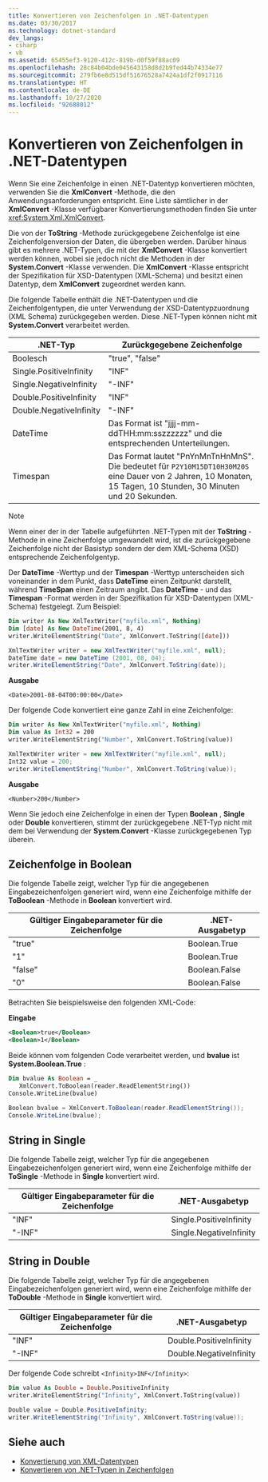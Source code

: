 ```yaml
---
title: Konvertieren von Zeichenfolgen in .NET-Datentypen
ms.date: 03/30/2017
ms.technology: dotnet-standard
dev_langs:
- csharp
- vb
ms.assetid: 65455ef3-9120-412c-819b-d0f59f88ac09
ms.openlocfilehash: 28c84b04bde045643158d8d2b9fed44b74334e77
ms.sourcegitcommit: 279fb6e8d515df51676528a7424a1df2f0917116
ms.translationtype: HT
ms.contentlocale: de-DE
ms.lasthandoff: 10/27/2020
ms.locfileid: "92688012"
---
```

# <a name="convert-strings-to-net-data-types"></a>Konvertieren von Zeichenfolgen in .NET-Datentypen

Wenn Sie eine Zeichenfolge in einen .NET-Datentyp konvertieren möchten, verwenden Sie die **XmlConvert** -Methode, die den Anwendungsanforderungen entspricht. Eine Liste sämtlicher in der **XmlConvert** -Klasse verfügbarer Konvertierungsmethoden finden Sie unter <xref:System.Xml.XmlConvert>.  
  
 Die von der **ToString** -Methode zurückgegebene Zeichenfolge ist eine Zeichenfolgenversion der Daten, die übergeben werden. Darüber hinaus gibt es mehrere .NET-Typen, die mit der **XmlConvert** -Klasse konvertiert werden können, wobei sie jedoch nicht die Methoden in der **System.Convert** -Klasse verwenden. Die **XmlConvert** -Klasse entspricht der Spezifikation für XSD-Datentypen (XML-Schema) und besitzt einen Datentyp, dem **XmlConvert** zugeordnet werden kann.  
  
 Die folgende Tabelle enthält die .NET-Datentypen und die Zeichenfolgentypen, die unter Verwendung der XSD-Datentypzuordnung (XML Schema) zurückgegeben werden. Diese .NET-Typen können nicht mit **System.Convert** verarbeitet werden.  
  
|.NET-Typ|Zurückgegebene Zeichenfolge|  
|-------------------------|---------------------|  
|Boolesch|"true", "false"|  
|Single.PositiveInfinity|"INF"|  
|Single.NegativeInfinity|"-INF"|  
|Double.PositiveInfinity|"INF"|  
|Double.NegativeInfinity|"-INF"|  
|DateTime|Das Format ist "jjjj-mm-ddTHH:mm:sszzzzzz" und die entsprechenden Unterteilungen.|  
|Timespan|Das Format lautet "PnYnMnTnHnMnS". Die bedeutet für `P2Y10M15DT10H30M20S` eine Dauer von 2 Jahren, 10 Monaten, 15 Tagen, 10 Stunden, 30 Minuten und 20 Sekunden.|  
  
> [!NOTE]
> Wenn einer der in der Tabelle aufgeführten .NET-Typen mit der **ToString** -Methode in eine Zeichenfolge umgewandelt wird, ist die zurückgegebene Zeichenfolge nicht der Basistyp sondern der dem XML-Schema (XSD) entsprechende Zeichenfolgentyp.  
  
 Der **DateTime** -Werttyp und der **Timespan** -Werttyp unterscheiden sich voneinander in dem Punkt, dass **DateTime** einen Zeitpunkt darstellt, während **TimeSpan** einen Zeitraum angibt. Das **DateTime** - und das **Timespan** -Format werden in der Spezifikation für XSD-Datentypen (XML-Schema) festgelegt. Zum Beispiel:  
  
```vb  
Dim writer As New XmlTextWriter("myfile.xml", Nothing)  
Dim [date] As New DateTime(2001, 8, 4)  
writer.WriteElementString("Date", XmlConvert.ToString([date]))  
```  
  
```csharp  
XmlTextWriter writer = new XmlTextWriter("myfile.xml", null);  
DateTime date = new DateTime (2001, 08, 04);  
writer.WriteElementString("Date", XmlConvert.ToString(date));  
```  
  
 **Ausgabe**  
  
 `<Date>2001-08-04T00:00:00</Date>`  
  
 Der folgende Code konvertiert eine ganze Zahl in eine Zeichenfolge:  
  
```vb  
Dim writer As New XmlTextWriter("myfile.xml", Nothing)  
Dim value As Int32 = 200  
writer.WriteElementString("Number", XmlConvert.ToString(value))  
```  
  
```csharp  
XmlTextWriter writer = new XmlTextWriter("myfile.xml", null);  
Int32 value = 200;  
writer.WriteElementString("Number", XmlConvert.ToString(value));  
```  
  
 **Ausgabe**  
  
 `<Number>200</Number>`  
  
 Wenn Sie jedoch eine Zeichenfolge in einen der Typen **Boolean** , **Single** oder **Double** konvertieren, stimmt der zurückgegebene .NET-Typ nicht mit dem bei Verwendung der **System.Convert** -Klasse zurückgegebenen Typ überein.  
  
## <a name="string-to-boolean"></a>Zeichenfolge in Boolean  
 Die folgende Tabelle zeigt, welcher Typ für die angegebenen Eingabezeichenfolgen generiert wird, wenn eine Zeichenfolge mithilfe der **ToBoolean** -Methode in **Boolean** konvertiert wird.  
  
|Gültiger Eingabeparameter für die Zeichenfolge|.NET-Ausgabetyp|  
|----------------------------------|--------------------------------|  
|"true"|Boolean.True|  
|"1"|Boolean.True|  
|"false"|Boolean.False|  
|"0"|Boolean.False|  
  
 Betrachten Sie beispielsweise den folgenden XML-Code:  
  
 **Eingabe**  
  
```xml  
<Boolean>true</Boolean>  
<Boolean>1</Boolean>
```  
  
 Beide können vom folgenden Code verarbeitet werden, und **bvalue** ist **System.Boolean.True** :  
  
```vb  
Dim bvalue As Boolean = _  
   XmlConvert.ToBoolean(reader.ReadElementString())  
Console.WriteLine(bvalue)  
```  
  
```csharp  
Boolean bvalue = XmlConvert.ToBoolean(reader.ReadElementString());  
Console.WriteLine(bvalue);  
```  
  
## <a name="string-to-single"></a>String in Single  
 Die folgende Tabelle zeigt, welcher Typ für die angegebenen Eingabezeichenfolgen generiert wird, wenn eine Zeichenfolge mithilfe der **ToSingle** -Methode in **Single** konvertiert wird.  
  
|Gültiger Eingabeparameter für die Zeichenfolge|.NET-Ausgabetyp|  
|----------------------------------|--------------------------------|  
|"INF"|Single.PositiveInfinity|  
|"-INF"|Single.NegativeInfinity|  
  
## <a name="string-to-double"></a>String in Double  
 Die folgende Tabelle zeigt, welcher Typ für die angegebenen Eingabezeichenfolgen generiert wird, wenn eine Zeichenfolge mithilfe der **ToDouble** -Methode in **Single** konvertiert wird.  
  
|Gültiger Eingabeparameter für die Zeichenfolge|.NET-Ausgabetyp|  
|----------------------------------|--------------------------------|  
|"INF"|Double.PositiveInfinity|  
|"-INF"|Double.NegativeInfinity|  
  
 Der folgende Code schreibt `<Infinity>INF</Infinity>`:  
  
```vb  
Dim value As Double = Double.PositiveInfinity  
writer.WriteElementString("Infinity", XmlConvert.ToString(value))  
```  
  
```csharp  
Double value = Double.PositiveInfinity;  
writer.WriteElementString("Infinity", XmlConvert.ToString(value));  
```  
  
## <a name="see-also"></a>Siehe auch

- [Konvertierung von XML-Datentypen](conversion-of-xml-data-types.md)
- [Konvertieren von .NET-Typen in Zeichenfolgen](converting-dotnet-types-to-strings.md)
